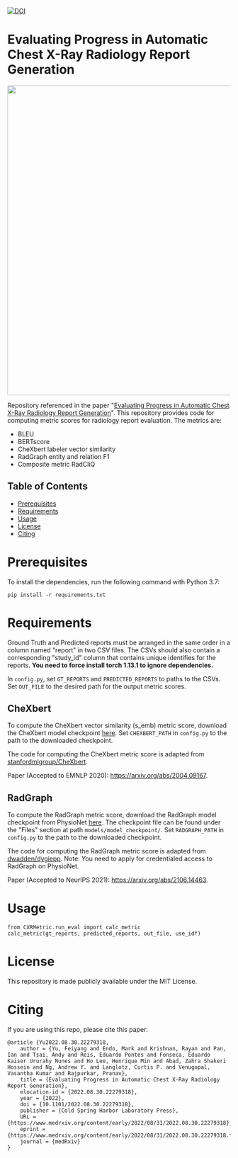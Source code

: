 [![DOI](https://zenodo.org/badge/486461621.svg)](https://zenodo.org/badge/latestdoi/486461621)

# Evaluating Progress in Automatic Chest X-Ray Radiology Report Generation

<img src="figures/metric-radiologist-alignment.jpg" width="700"/>

Repository referenced in the paper "[Evaluating Progress in Automatic Chest
X-Ray Radiology Report Generation](https://www.medrxiv.org/content/10.1101/2022.08.30.22279318v1)". This repository provides code for computing metric scores for radiology report evaluation. The metrics are:

- BLEU
- BERTscore
- CheXbert labeler vector similarity
- RadGraph entity and relation F1
- Composite metric RadCliQ

## Table of Contents

- [Prerequisites](#prerequisites)
- [Requirements](#requirements)
- [Usage](#usage)
- [License](#license)
- [Citing](#citing)

<a name="prerequisites"></a>

# Prerequisites

To install the dependencies, run the following command with Python 3.7:

```
pip install -r requirements.txt
```

<a name="requirements"></a>

# Requirements

Ground Truth and Predicted reports must be arranged in the same order in a
column named "report" in two CSV files. The CSVs should also contain a
corresponding "study_id" column that contains unique identifies for the reports.
**You need to force install torch 1.13.1 to ignore dependencies.**

In `config.py`, set `GT_REPORTS` and `PREDICTED_REPORTS` to paths to the CSVs.
Set `OUT_FILE` to the desired path for the output metric scores.

## CheXbert

To compute the CheXbert vector similarity (s_emb) metric score, download the
CheXbert model checkpoint [here](https://stanfordmedicine.box.com/s/c3stck6w6dol3h36grdc97xoydzxd7w9).
Set `CHEXBERT_PATH` in `config.py` to the path to the downloaded checkpoint.

The code for computing the CheXbert metric score is adapted from
[stanfordmlgroup/CheXbert](https://github.com/stanfordmlgroup/CheXbert).

Paper (Accepted to EMNLP 2020): https://arxiv.org/abs/2004.09167.

## RadGraph

To compute the RadGraph metric score, download the RadGraph model checkpoint
from PhysioNet [here](https://physionet.org/content/radgraph/1.0.0/).
The checkpoint file can be found under the "Files" section at path
`models/model_checkpoint/`.
Set `RADGRAPH_PATH` in `config.py` to the path to the downloaded checkpoint.

The code for computing the RadGraph metric score is adapted from
[dwadden/dygiepp](https://github.com/dwadden/dygiepp).
Note: You need to apply for credentialed access to RadGraph on PhysioNet.

Paper (Accepted to NeurIPS 2021): https://arxiv.org/abs/2106.14463.

<a name="usage"></a>

# Usage

```
from CXRMetric.run_eval import calc_metric
calc_metric(gt_reports, predicted_reports, out_file, use_idf)
```

<a name="license"></a>

# License

This repository is made publicly available under the MIT License.

<a name="citing"></a>

# Citing

If you are using this repo, please cite this paper:

```
@article {Yu2022.08.30.22279318,
	author = {Yu, Feiyang and Endo, Mark and Krishnan, Rayan and Pan, Ian and Tsai, Andy and Reis, Eduardo Pontes and Fonseca, Eduardo Kaiser Ururahy Nunes and Ho Lee, Henrique Min and Abad, Zahra Shakeri Hossein and Ng, Andrew Y. and Langlotz, Curtis P. and Venugopal, Vasantha Kumar and Rajpurkar, Pranav},
	title = {Evaluating Progress in Automatic Chest X-Ray Radiology Report Generation},
	elocation-id = {2022.08.30.22279318},
	year = {2022},
	doi = {10.1101/2022.08.30.22279318},
	publisher = {Cold Spring Harbor Laboratory Press},
	URL = {https://www.medrxiv.org/content/early/2022/08/31/2022.08.30.22279318},
	eprint = {https://www.medrxiv.org/content/early/2022/08/31/2022.08.30.22279318.full.pdf},
	journal = {medRxiv}
}
```

